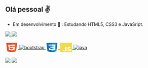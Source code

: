 ## Olá pessoal ✌️

-  Em desenvolvimento 🚀 : Estudando HTML5, CSS3 e JavaSript.

<div>
   <a href="https://github.com/ReginaldoGabarra">
   <img  height="180em" src="https://github-readme-stats.vercel.app/api/top-langs/?username=ReginaldoGabarra&layout=compact&langs_count=6&theme=dark"/>
   <img  height="180em" src="https://github-readme-stats.vercel.app/api?username=ReginaldoGabarra&show_icons=true&hide=contribs,prs&cache_seconds=86400&theme=github_dark"/>
</div>
<div style="display: inline_block"><br>
  <img align="center" alt="html5" height="30" width="40" src="https://raw.githubusercontent.com/devicons/devicon/master/icons/html5/html5-original.svg">
  <img align="center" alt="bootstrap" height="35" width="40" src="https://cdn.jsdelivr.net/gh/devicons/devicon/icons/bootstrap/bootstrap-original.svg" />
  <img align="center" alt="css3" height="30" width="40" src="https://raw.githubusercontent.com/devicons/devicon/master/icons/css3/css3-original.svg">
   <img align="center" alt="javascript" height="30" width="40" src="https://raw.githubusercontent.com/devicons/devicon/master/icons/javascript/javascript-plain.svg">
   <img align="center" alt="java" height="30" width="40" src="https://cdn.jsdelivr.net/gh/devicons/devicon/icons/java/java-original.svg">
</div>

<br>

<div> 
 <a href="https://www.linkedin.com/in/reginaldo-gabarra-40338422b/" target="_blank"><img src="https://img.shields.io/badge/-LinkedIn-%230077B5?style=for-the-badge&logo=linkedin&logoColor=white" target="_blank"></a> 
  <a href = "mailto:reginaldoberndes@gmail.com"><img src="https://img.shields.io/badge/-Gmail-%23333?style=for-the-badge&logo=gmail&logoColor=white" target="_blank"></a>
</div>
